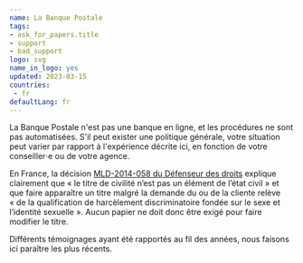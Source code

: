 ```yaml
---
name: La Banque Postale
tags:
- ask_for_papers.title
- support
- bad_support
logo: svg
name_in_logo: yes
updated: 2023-03-15
countries:
 - fr
defaultLang: fr
---
```


La Banque Postale n'est pas une banque en ligne, et les procédures ne sont pas automatisées. 
S'il peut exister une politique générale, votre situation peut varier par rapport à
l'expérience décrite ici, en fonction de votre conseiller⋅e ou de votre agence.

En France, la décision [MLD-2014-058 du Défenseur des droits](https://ant-france.eu/wp-content/uploads/2019/01/dd_decision_MLD-2014-058.pdf)
explique clairement que «&nbsp;le titre de civilité n’est pas un élément
de l’état civil&nbsp;» et que faire apparaître un titre malgré la
demande du ou de la cliente relève «&nbsp;de la qualification de harcèlement discriminatoire
fondée sur le sexe et l’identité sexuelle&nbsp;». Aucun papier ne doit donc
être exigé pour faire modifier le titre.

Différents témoignages ayant été rapportés au fil des années, nous faisons ici paraître
les plus récents.

